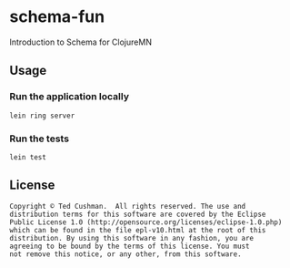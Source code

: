 # schema-fun

Introduction to Schema for ClojureMN

## Usage

### Run the application locally

`lein ring server`

### Run the tests

`lein test`


## License

    Copyright © Ted Cushman.  All rights reserved. The use and
    distribution terms for this software are covered by the Eclipse
    Public License 1.0 (http://opensource.org/licenses/eclipse-1.0.php)
    which can be found in the file epl-v10.html at the root of this
    distribution. By using this software in any fashion, you are
    agreeing to be bound by the terms of this license. You must
    not remove this notice, or any other, from this software.
